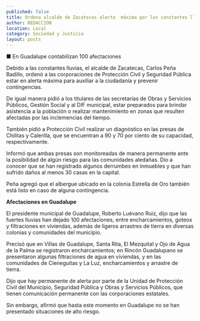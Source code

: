 ```yaml
---
published: false
title: Ordena alcalde de Zacatecas alerta  máxima por las constantes lluvias
author: REDACCION
location: Local
category: Sociedad y Justicia
layout: posts
---
```


■ En Guadalupe contabilizan 100 afectaciones

Debido a las constantes lluvias, el alcalde de Zacatecas, Carlos Peña Badillo, ordenó a las corporaciones de Protección Civil y Seguridad Pública estar en alerta máxima para auxiliar a la ciudadanía y prevenir contingencias.

De igual manera pidió a los titulares de las secretarías de Obras y Servicios Públicos, Gestión Social y al DIF municipal, estar preparados para brindar asistencia a la población o realizar mantenimiento en zonas que resulten afectadas por las inclemencias del tiempo.

También pidió a Protección Civil realizar un diagnóstico en las presas de Chilitas y Calerilla, que se encuentran a 90 y 70 por ciento de su capacidad, respectivamente.

Informó que ambas presas son monitoreadas de manera permanente ante la posibilidad de algún riesgo para las comunidades aledañas. Dio a conocer que se han registrado algunos derrumbes en inmuebles y que han sufrido daños al menos 30 casas en la capital.

Peña agregó que el albergue ubicado en la colonia Estrella de Oro también está listo en caso de alguna contingencia.


**Afectaciones en Guadalupe** 

El presidente municipal de Guadalupe, Roberto Luévano Ruiz, dijo que las fuertes lluvias han dejado 100 afectaciones, entre encharcamientos, goteos y filtraciones en viviendas, además de ligeros arrastres de tierra en diversas colonias y comunidades del municipio.

Precisó que en Villas de Guadalupe, Santa Rita, El Mezquital y Ojo de Agua de la Palma se registraron encharcamientos; en Rincón Guadalupano se presentaron algunas filtraciones de agua en viviendas, y en las comunidades de Cieneguitas y La Luz, encharcamientos y arrastre de tierra.

Dijo que hay permanente de alerta por parte de la Unidad de Protección Civil del Municipio, Seguridad Pública y Obras y Servicios Públicos, que tienen comunicación permanente con las corporaciones estatales. 

Sin embargo, afirmó que hasta este momento en Guadalupe no se han presentado situaciones de alto riesgo.
